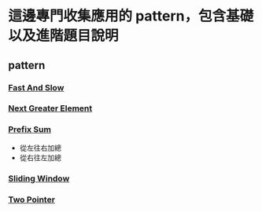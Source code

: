 # 這邊專門收集應用的 pattern，包含基礎以及進階題目說明

## pattern

### [Fast And Slow](src/fastandslowpointer)

### [Next Greater Element](src/nextgreaterelement)

### [Prefix Sum](src/prefixsum)

- 從左往右加總
- 從右往左加總

### [Sliding Window](src/slidewindow)

### [Two Pointer](src/twopointer)
